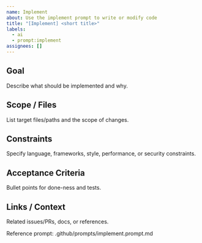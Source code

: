 ```yaml
---
name: Implement
about: Use the implement prompt to write or modify code
title: "[Implement] <short title>"
labels:
  - ai
  - prompt:implement
assignees: []
---
```


## Goal
Describe what should be implemented and why.

## Scope / Files
List target files/paths and the scope of changes.

## Constraints
Specify language, frameworks, style, performance, or security constraints.

## Acceptance Criteria
Bullet points for done-ness and tests.

## Links / Context
Related issues/PRs, docs, or references.

Reference prompt: .github/prompts/implement.prompt.md
<!-- prompt: implement -->

